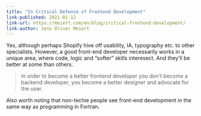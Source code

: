 ```yaml
---
title: "In Critical Defense of Frontend Development"
link-published: 2021-01-12
link-url: https://meiert.com/en/blog/critical-frontend-development/
link-author: Jens Oliver Meiert
---
```


Yes, although perhaps Shopify hive off usability, IA, typography etc. to other specialists. However, a good front-end developer necessarily works in a unique area, where code, logic and “softer” skills interesect. And they’ll be better at some than others.

> In order to become a better frontend developer you don’t become a backend developer, you become a better designer and advocate for the user.

Also worth noting that non-techie people see front-end development in the same way as programming in Fortran.